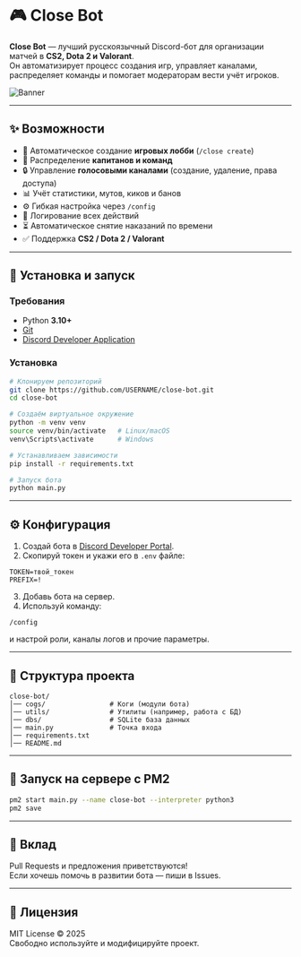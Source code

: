# 🎮 Close Bot

**Close Bot** — лучший русскоязычный Discord-бот для организации матчей в **CS2, Dota 2 и Valorant**.  
Он автоматизирует процесс создания игр, управляет каналами, распределяет команды и помогает модераторам вести учёт игроков.  

![Banner](https://media.discordapp.net/attachments/1190674471619661987/1410780540772159609/2a52c4ab-9c98-4784-88fc-2a36e191d72a.png?ex=68b24343&is=68b0f1c3&hm=9a3c149478adfb16cd666f2fe20c4ab3cc9646676e937231eefc3827ac2d145b&=&format=webp&quality=lossless&width=1240&height=826) <!-- Можешь заменить путь на свою картинку баннера -->

---

## ✨ Возможности

- 📌 Автоматическое создание **игровых лобби** (`/close create`)
- 🎲 Распределение **капитанов и команд**
- 🔒 Управление **голосовыми каналами** (создание, удаление, права доступа)
- 📊 Учёт статистики, мутов, киков и банов
- ⚙️ Гибкая настройка через `/config`
- 🔔 Логирование всех действий
- ⏳ Автоматическое снятие наказаний по времени
- ✅ Поддержка **CS2 / Dota 2 / Valorant**

---

## 🚀 Установка и запуск

### Требования
- Python **3.10+**
- [Git](https://git-scm.com/)
- [Discord Developer Application](https://discord.com/developers/applications)

### Установка

```bash
# Клонируем репозиторий
git clone https://github.com/USERNAME/close-bot.git
cd close-bot

# Создаём виртуальное окружение
python -m venv venv
source venv/bin/activate   # Linux/macOS
venv\Scripts\activate      # Windows

# Устанавливаем зависимости
pip install -r requirements.txt

# Запуск бота
python main.py
```

---

## ⚙️ Конфигурация

1. Создай бота в [Discord Developer Portal](https://discord.com/developers/applications).  
2. Скопируй токен и укажи его в `.env` файле:

```env
TOKEN=твой_токен
PREFIX=! 
```

3. Добавь бота на сервер.  
4. Используй команду:
```
/config
```
и настрой роли, каналы логов и прочие параметры.

---

## 📂 Структура проекта

```
close-bot/
│── cogs/                # Коги (модули бота)
│── utils/               # Утилиты (например, работа с БД)
│── dbs/                 # SQLite база данных
│── main.py              # Точка входа
│── requirements.txt
│── README.md
```

---

## 🔧 Запуск на сервере с PM2

```bash
pm2 start main.py --name close-bot --interpreter python3
pm2 save
```

---

## 🤝 Вклад

Pull Requests и предложения приветствуются!  
Если хочешь помочь в развитии бота — пиши в Issues.

---

## 📜 Лицензия

MIT License © 2025  
Свободно используйте и модифицируйте проект.
